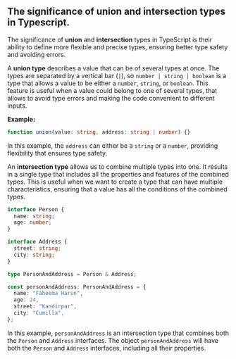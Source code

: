 ## The significance of union and intersection types in Typescript.

The significance of **union** and **intersection** types in TypeScript is their ability to define more flexible and precise types, ensuring better type safety and avoiding errors.

A **union type** describes a value that can be of several types at once. The types are separated by a vertical bar (`|`), so `number | string | boolean` is a type that allows a value to be either a `number`, `string`, or `boolean`. This feature is useful when a value could belong to one of several types, that allows to avoid type errors and making the code convenient to different inputs.

**Example:**

```typescript
function union(value: string, address: string | number) {}
```

In this example, the `address` can either be a `string` or a `number`, providing flexibility that ensures type safety.

An **intersection type** allows us to combine multiple types into one. It results in a single type that includes all the properties and features of the combined types. This is useful when we want to create a type that can have multiple characteristics, ensuring that a value has all the conditions of the combined types.

```typescript
interface Person {
  name: string;
  age: number;
}

interface Address {
  street: string;
  city: string;
}

type PersonAndAddress = Person & Address;

const personAndAddress: PersonAndAddress = {
  name: "Faheema Harun",
  age: 24,
  street: "Kandirpar",
  city: "Cumilla",
};
```

In this example, `personAndAddress` is an intersection type that combines both the `Person` and `Address` interfaces. The object `personAndAddress` will have both the `Person` and `Address` interfaces, including all their properties.
